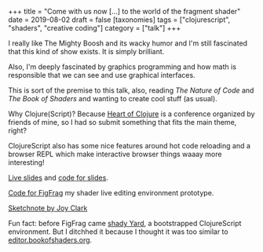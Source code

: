 +++
title = "Come with us now [...] to the world of the fragment shader"
date = 2019-08-02
draft = false
[taxonomies]
tags = ["clojurescript", "shaders", "creative coding"]
category = ["talk"]
+++

I really like The Mighty Boosh and its wacky humor and I'm still fascinated that this kind of show exists. It is simply brilliant.

Also, I'm deeply fascinated by graphics programming and how math is responsible that we can see and use graphical interfaces.

This is sort of the premise to this talk, also, reading *The Nature of Code* and *The Book of Shaders* and wanting to create cool stuff (as usual).

Why Clojure(Script)? Because [Heart of Clojure](https://heartofclojure.eu) is a conference organized by friends of mine, so I had so submit something that fits the main theme, right?

ClojureScript also has some nice features around hot code reloading and a browser REPL which make interactive browser things waaay more interesting!

[Live slides](#) and [code for slides](#).

[Code for FigFrag](#) my shader live editing environment prototype.

[Sketchnote by Joy Clark](#)

Fun fact: before FigFrag came [shady Yard](#), a bootstrapped ClojureScript environment. But I ditchhed it because I thought it was too similar to [editor.bookofshaders.org](#).
